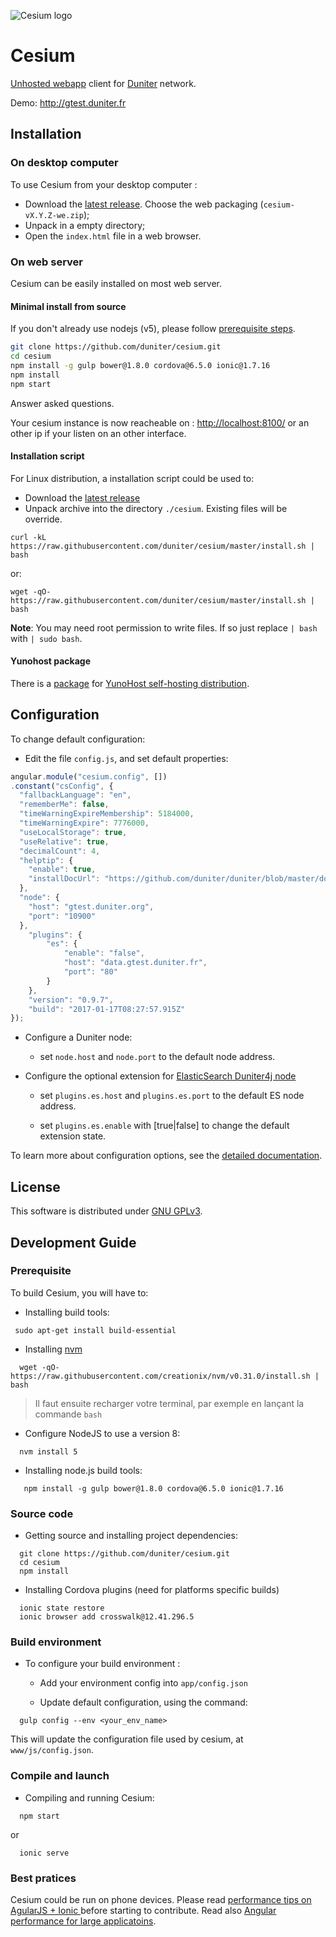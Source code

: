 ![Cesium logo](https://github.com/duniter/cesium/raw/master/www/img/logo_144px.png)

# Cesium

[Unhosted webapp](https://unhosted.org) client for [Duniter](https://duniter.org) network.

Demo: http://gtest.duniter.fr


## Installation

### On desktop computer
 
 To use Cesium from your desktop computer :
 
 - Download the [latest release](https://github.com/duniter/cesium/releases/latest). Choose the web packaging (`cesium-vX.Y.Z-we.zip`); 
 - Unpack in a empty directory;
 - Open the `index.html` file in a web browser.

### On web server

Cesium can be easily installed on most web server.

#### Minimal install from source
If you don't already use nodejs (v5), please follow [prerequisite steps](https://github.com/duniter/cesium#prerequisite).
```bash
git clone https://github.com/duniter/cesium.git
cd cesium
npm install -g gulp bower@1.8.0 cordova@6.5.0 ionic@1.7.16
npm install
npm start
```
Answer asked questions.

Your cesium instance is now reacheable on : [http://localhost:8100/](http://localhost:8100/) or an other ip if your listen on an other interface.

#### Installation script

For Linux distribution, a installation script could be used to:

 - Download the [latest release](https://github.com/duniter/cesium/releases/latest)
 - Unpack archive into the directory `./cesium`. Existing files will be override.  

```
curl -kL https://raw.githubusercontent.com/duniter/cesium/master/install.sh | bash
```
or:

```
wget -qO- https://raw.githubusercontent.com/duniter/cesium/master/install.sh | bash
```


**Note**: You may need root permission to write files. If so just replace `| bash` with `| sudo bash`.


#### Yunohost package

There is a [package](https://github.com/duniter/cesium_ynh) for [YunoHost self-hosting distribution](https://yunohost.org).

## Configuration

To change default configuration:

  - Edit the file `config.js`, and set default properties:
  
```js
angular.module("cesium.config", [])
.constant("csConfig", {
  "fallbackLanguage": "en",
  "rememberMe": false,
  "timeWarningExpireMembership": 5184000,
  "timeWarningExpire": 7776000,
  "useLocalStorage": true,
  "useRelative": true,
  "decimalCount": 4,
  "helptip": {
    "enable": true,
    "installDocUrl": "https://github.com/duniter/duniter/blob/master/doc/install-a-node.md"
  },
  "node": {
    "host": "gtest.duniter.org",
    "port": "10900"
  },
	"plugins": {
		"es": {
			"enable": "false",
			"host": "data.gtest.duniter.fr",
			"port": "80"
		}
	},
	"version": "0.9.7",
	"build": "2017-01-17T08:27:57.915Z"
});
```

  - Configure a Duniter node:
 
     * set `node.host` and `node.port` to the default node address. 
   
  - Configure the optional extension for [ElasticSearch Duniter4j node](https://github.com/duniter/duniter4j)
 
     * set `plugins.es.host` and `plugins.es.port` to the default ES node address.
   
     * set `plugins.es.enable` with [true|false] to change the default extension state. 
   
To learn more about configuration options, see the [detailed documentation](doc/configuration.md).
 
## License

This software is distributed under [GNU GPLv3](https://raw.github.com/duniter/cesium/master/LICENSE).

## Development Guide

### Prerequisite  

To build Cesium, you will have to: 
 
  - Installing build tools:
```
 sudo apt-get install build-essential
```

  - Installing [nvm](https://github.com/creationix/nvm)
```
  wget -qO- https://raw.githubusercontent.com/creationix/nvm/v0.31.0/install.sh | bash
```

> Il faut ensuite recharger votre terminal, par exemple en lançant la commande `bash`

  - Configure NodeJS to use a version 8:
```
  nvm install 5
```
      
  - Installing node.js build tools:
```
   npm install -g gulp bower@1.8.0 cordova@6.5.0 ionic@1.7.16
```
   
### Source code
   
  - Getting source and installing project dependencies:    
```
  git clone https://github.com/duniter/cesium.git
  cd cesium
  npm install
```
  - Installing Cordova plugins (need for platforms specific builds)   
```
  ionic state restore
  ionic browser add crosswalk@12.41.296.5
```


### Build environment

 - To configure your build environment :
 
    * Add your environment config into `app/config.json`
   
    * Update default configuration, using the command:
    
```
  gulp config --env <your_env_name> 
```

 This will update the configuration file used by cesium, at `www/js/config.json`.
 
### Compile and launch

  - Compiling and running Cesium:
```
  npm start
```
or 
```
  ionic serve
```

### Best pratices

 Cesium could be run on phone devices. Please read [performance tips on AgularJS + Ionic ](http://julienrenaux.fr/2015/08/24/ultimate-angularjs-and-ionic-performance-cheat-sheet/)
 before starting to contribute.
 Read also [Angular performance for large applicatoins](https://www.airpair.com/angularjs/posts/angularjs-performance-large-applications). 

